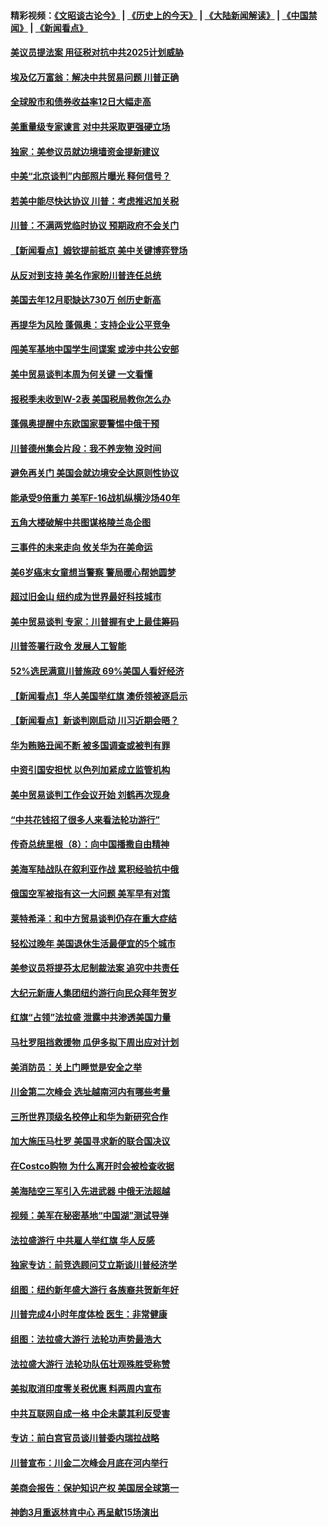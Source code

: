 #### 精彩视频：[《文昭谈古论今》](http://45.76.195.252/wenzhao) | [《历史上的今天》](http://45.76.195.252/today-in-history) | [《大陆新闻解读》](http://45.76.195.252/ntdtv-comedy) | [《中国禁闻》](http://45.76.195.252/ntdtv-news) | [《新闻看点》](http://45.76.195.252/news-insight) 

 #### [美议员提法案 用征税对抗中共2025计划威胁](../pages/nsc412/n11040820.md?t=02131052) 

#### [埃及亿万富翁：解决中共贸易问题 川普正确](../pages/nsc412/n11040351.md?t=02131052) 

#### [全球股市和债券收益率12日大幅走高](../pages/nsc412/n11040548.md?t=02131052) 

#### [美重量级专家谏言 对中共采取更强硬立场](../pages/nsc412/n11040358.md?t=02131052) 

#### [独家：美参议员就边境墙资金提新建议](../pages/nsc412/n11040426.md?t=02131052) 

#### [中美“北京谈判”内部照片曝光 释何信号？](../pages/nsc412/n11040032.md?t=02131052) 

#### [若美中能尽快达协议 川普：考虑推迟加关税](../pages/nsc412/n11040298.md?t=02131052) 

#### [川普：不满两党临时协议 预期政府不会关门](../pages/nsc412/n11040382.md?t=02131052) 

#### [【新闻看点】姆钦提前抵京 美中关键博弈登场](../pages/nsc412/n11040007.md?t=02131052) 

#### [从反对到支持 美名作家盼川普连任总统](../pages/nsc412/n11040403.md?t=02131052) 

#### [美国去年12月职缺达730万 创历史新高](../pages/nsc412/n11040252.md?t=02131052) 

#### [再提华为风险 蓬佩奥：支持企业公平竞争](../pages/nsc412/n11040198.md?t=02131052) 

#### [闯美军基地中国学生间谍案 或涉中共公安部](../pages/nsc412/n11040083.md?t=02131052) 

#### [美中贸易谈判本周为何关键 一文看懂](../pages/nsc412/n11040025.md?t=02131052) 

#### [报税季未收到W-2表 美国税局教你怎么办](../pages/nsc412/n11040031.md?t=02131052) 

#### [蓬佩奥提醒中东欧国家要警惕中俄干预](../pages/nsc412/n11039745.md?t=02131052) 

#### [川普德州集会片段：我不养宠物 没时间](../pages/nsc412/n11039218.md?t=02131052) 

#### [避免再关门 美国会就边境安全达原则性协议](../pages/nsc412/n11039556.md?t=02131052) 

#### [能承受9倍重力 美军F-16战机纵横沙场40年](../pages/nsc412/n11039432.md?t=02131052) 

#### [五角大楼破解中共图谋格陵兰岛企图](../pages/nsc412/n11038368.md?t=02131052) 

#### [三事件的未来走向 攸关华为在美命运](../pages/nsc412/n11038473.md?t=02131052) 

#### [美6岁癌末女童想当警察 警局暖心帮她圆梦](../pages/nsc412/n11039117.md?t=02131052) 

#### [超过旧金山 纽约成为世界最好科技城市](../pages/nsc412/n11038537.md?t=02131052) 

#### [美中贸易谈判 专家：川普握有史上最佳筹码](../pages/nsc412/n11038534.md?t=02131052) 

#### [川普签署行政令 发展人工智能](../pages/nsc412/n11038189.md?t=02131052) 

#### [52%选民满意川普施政 69%美国人看好经济](../pages/nsc412/n11038428.md?t=02131052) 

#### [【新闻看点】华人美国举红旗 澳侨领被逐启示](../pages/nsc412/n11038210.md?t=02131052) 

#### [【新闻看点】新谈判刚启动 川习近期会晤？](../pages/nsc412/n11037934.md?t=02131052) 

#### [华为贿赂丑闻不断 被多国调查或被判有罪](../pages/nsc412/n11038028.md?t=02131052) 

#### [中资引国安担忧 以色列加紧成立监管机构](../pages/nsc412/n11037999.md?t=02131052) 

#### [美中贸易谈判工作会议开始 刘鹤再次现身](../pages/nsc412/n11037952.md?t=02131052) 

#### [“中共花钱招了很多人来看法轮功游行”](../pages/nsc412/n11035086.md?t=02131052) 

#### [传奇总统里根（8）：向中国播撒自由精神](../pages/nsc412/n11031942.md?t=02131052) 

#### [美海军陆战队在叙利亚作战 累积经验抗中俄](../pages/nsc412/n11037435.md?t=02131052) 

#### [俄国空军被指有这一大问题 美军早有对策](../pages/nsc412/n11036963.md?t=02131052) 

#### [莱特希泽：和中方贸易谈判仍存在重大症结](../pages/nsc412/n11036185.md?t=02131052) 

#### [轻松过晚年 美国退休生活最便宜的5个城市](../pages/nsc412/n11029797.md?t=02131052) 

#### [美参议员将提芬太尼制裁法案 追究中共责任](../pages/nsc412/n11036127.md?t=02131052) 

#### [大纪元新唐人集团纽约游行向民众拜年贺岁](../pages/nsc412/n11036091.md?t=02131052) 

#### [红旗“占领”法拉盛 泄露中共渗透美国力量](../pages/nsc412/n11035177.md?t=02131052) 

#### [马杜罗阻挡救援物 瓜伊多拟下周出应对计划](../pages/nsc412/n11035966.md?t=02131052) 

#### [美消防员：关上门睡觉是安全之举](../pages/nsc412/n11035932.md?t=02131052) 

#### [川金第二次峰会 选址越南河内有哪些考量](../pages/nsc412/n11034808.md?t=02131052) 

#### [三所世界顶级名校停止和华为新研究合作](../pages/nsc412/n11034829.md?t=02131052) 

#### [加大施压马杜罗 美国寻求新的联合国决议](../pages/nsc412/n11035619.md?t=02131052) 

#### [在Costco购物 为什么离开时会被检查收据](../pages/nsc412/n11029636.md?t=02131052) 

#### [美海陆空三军引入先进武器 中俄无法超越](../pages/nsc412/n11019720.md?t=02131052) 

#### [视频：美军在秘密基地“中国湖”测试导弹](../pages/nsc412/n11035439.md?t=02131052) 

#### [法拉盛游行 中共雇人举红旗 华人反感](../pages/nsc412/n11035206.md?t=02131052) 

#### [独家专访：前竞选顾问艾立斯谈川普经济学](../pages/nsc412/n11034992.md?t=02131052) 

#### [组图：纽约新年盛大游行 各族裔共贺新年好](../pages/nsc412/n11034920.md?t=02131052) 

#### [川普完成4小时年度体检 医生：非常健康](../pages/nsc412/n11034715.md?t=02131052) 

#### [组图：法拉盛大游行 法轮功声势最浩大](../pages/nsc412/n11034814.md?t=02131052) 

#### [法拉盛大游行 法轮功队伍壮观殊胜受称赞](../pages/nsc412/n11034852.md?t=02131052) 

#### [美拟取消印度零关税优惠 料两周内宣布](../pages/nsc412/n11034785.md?t=02131052) 

#### [中共互联网自成一格 中企未蒙其利反受害](../pages/nsc412/n11034725.md?t=02131052) 

#### [专访：前白宫官员谈川普委内瑞拉战略](../pages/nsc412/n11032742.md?t=02131052) 

#### [川普宣布：川金二次峰会月底在河内举行](../pages/nsc412/n11034200.md?t=02131052) 

#### [美商会报告：保护知识产权 美国居全球第一](../pages/nsc412/n11033507.md?t=02131052) 

#### [神韵3月重返林肯中心 再呈献15场演出](../pages/nsc412/n11033703.md?t=02131052) 

